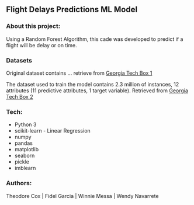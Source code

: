 ## Flight Delays Predictions ML Model

### About this project:

Using a Random Forest Algorithm, this cade was developed to predict if a flight will be delay or on time.

### Datasets
Original dataset contains ... retrieve from [Georgia Tech Box 1](https://gatech.box.com/s/wuzelnupcqsr80o2ymcsj7my9a22w5mz)

The dataset used to train the model contains 2.3 million of instances, 12 attributes (11 predictive attributes, 1 target variable). Retrieved from [Georgia Tech Box 2](https://gatech.box.com/s/1l6fqelru2hsfaebphxpvikvxa15bv5a)


### Tech:

- Python 3
- scikit-learn - Linear Regression
- numpy
- pandas
- matplotlib
- seaborn
- pickle
- imblearn

### Authors:
Theodore Cox | Fidel Garcia | Winnie Messa | Wendy Navarrete
